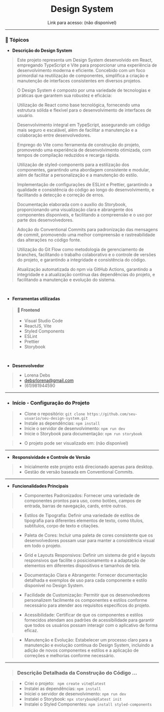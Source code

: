 <div align="center">
  <h1>Design System</h1>
  <p>Link para acesso: (não disponivel) </p>
</div>
<hr>

### :memo: Tópicos 

* **Descrição do Design System**

> Este projeto representa um Design System desenvolvido em React, empregando TypeScript e Vite para proporcionar uma experiência de desenvolvimento moderna e eficiente. Concebido com um foco primordial na reutilização de componentes, simplifica a criação e manutenção de interfaces consistentes em diversos projetos.

> O Design System é composto por uma variedade de tecnologias e práticas que garantem sua robustez e eficácia:

> Utilização de React como base tecnológica, fornecendo uma estrutura sólida e flexível para o desenvolvimento de interfaces de usuário.

> Desenvolvimento integral em TypeScript, assegurando um código mais seguro e escalável, além de facilitar a manutenção e a colaboração entre desenvolvedores.

> Emprego do Vite como ferramenta de construção do projeto, promovendo uma experiência de desenvolvimento otimizada, com tempos de compilação reduzidos e recarga rápida.

> Utilização de styled-components para a estilização dos componentes, garantindo uma abordagem consistente e modular, além de facilitar a personalização e a manutenção do estilo.

> Implementação de configurações de ESLint e Prettier, garantindo a qualidade e consistência do código ao longo do desenvolvimento, e facilitando a detecção e correção de erros.

> Documentação elaborada com o auxílio do Storybook, proporcionando uma visualização clara e abrangente dos componentes disponíveis, e facilitando a compreensão e o uso por parte dos desenvolvedores.

> Adoção do Conventional Commits para padronização das mensagens de commit, promovendo uma melhor compreensão e rastreabilidade das alterações no código fonte.

> Utilização do Git Flow como metodologia de gerenciamento de branches, facilitando o trabalho colaborativo e o controle de versões do projeto, e garantindo a integridade e consistência do código.

> Atualização automatizada do npm via GitHub Actions, garantindo a integridade e a atualização contínua das dependências do projeto, e facilitando a manutenção e evolução do sistema.


<br>

* **Ferramentas utilizadas**

> #### 🎨 Frontend
>
> * Visual Studio Code
> * ReactJS, Vite
> * Styled Components
> * ESLint
> * Prettier
> * Storybook

<br> 

* **Desenvolvedor**

> * Lorena Debs
> * debsrlorena@gmail.com
> * (61)981944590

<hr>

* ### Início - Configuração do Projeto

> * Clone o repositório: `git clone https://github.com/seu-usuario/seu-design-system.git`
> * Instale as dependências: `npm install`
> * Inicie o servidor de desenvolvimento: `npm run dev`
> * Inicie o Storybook para documentação: `npm run storybook`

> * O projeto pode ser visualizado em: (não disponível)

<hr>

* **Responsividade e Controle de Versão**

> * Inicialmente este projeto está direcionado apenas para desktop.
> * Gestão de versão baseada em Conventional Commits.

<hr>

* **Funcionalidades Principais**

> * Componentes Padronizados: Fornecer uma variedade de componentes prontos para uso, como botões, campos de entrada, barras de navegação, cards, entre outros.

> * Estilos de Tipografia: Definir uma variedade de estilos de tipografia para diferentes elementos de texto, como títulos, subtítulos, corpo de texto e citações.

> * Paleta de Cores: Incluir uma paleta de cores consistente que os desenvolvedores possam usar para manter a consistência visual em todo o projeto.

> * Grid e Layouts Responsivos: Definir um sistema de grid e layouts responsivos que facilite o posicionamento e a adaptação de elementos em diferentes dispositivos e tamanhos de tela.

> *  Documentação Clara e Abrangente: Fornecer documentação detalhada e exemplos de uso para cada componente e estilo disponível no Design System.

> *  Facilidade de Customização: Permitir que os desenvolvedores personalizem facilmente os componentes e estilos conforme necessário para atender aos requisitos específicos do projeto.

> *  Acessibilidade: Certificar de que os componentes e estilos fornecidos atendam aos padrões de acessibilidade para garantir que todos os usuários possam interagir com o aplicativo de forma eficaz.

> *  Manutenção e Evolução: Estabelecer um processo claro para a manutenção e evolução contínua do Design System, incluindo a adição de novos componentes e estilos e a aplicação de correções e melhorias conforme necessário.

<hr>

> ### Descrição Detalhada da Construção do Código ...

> * Criei o projeto: ` npm create vite@latest`
> * Instalei as dependências: `npm install`
> * Iniciei o servidor de desenvolvimento: `npm run dev`
> * Instalei o Storybook: `npx storybook@latest init`
> * Instalei o Styled Componentes: `npm install styled-components` 


